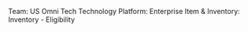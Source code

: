Team:
    US Omni Tech
    Technology Platform: Enterprise Item & Inventory: Inventory
    - Eligibility